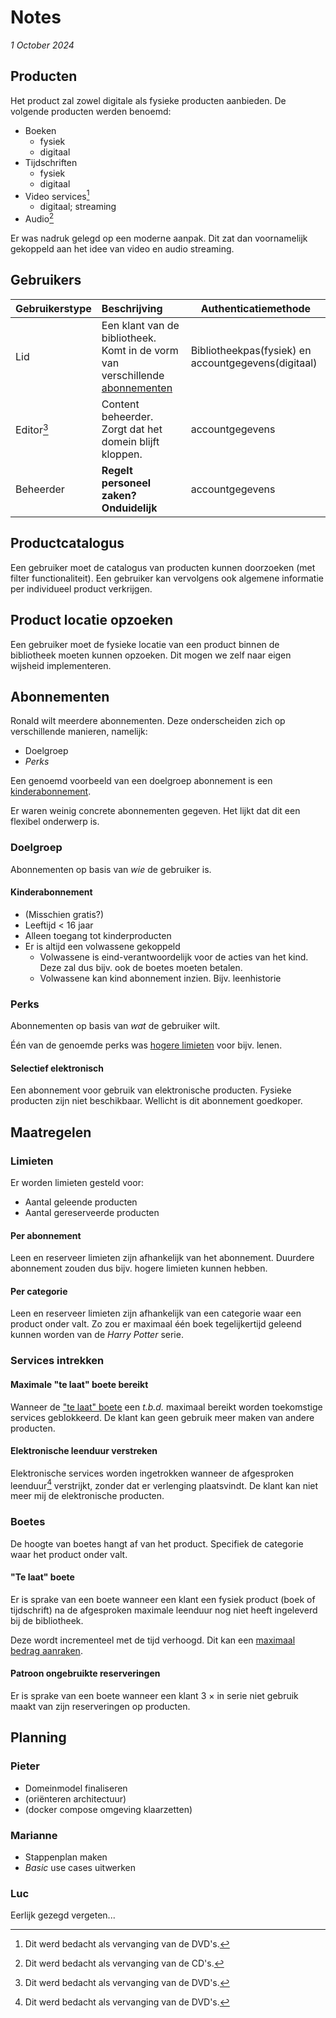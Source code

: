 # Notes 

_1 October 2024_

## Producten
Het product zal zowel digitale als fysieke producten aanbieden. De volgende producten werden benoemd:
- Boeken
  - fysiek
  - digitaal
- Tijdschriften
  - fysiek
  - digitaal
- Video services[^1]
  - digitaal; streaming
- Audio[^2]

Er was nadruk gelegd op een moderne aanpak. Dit zat dan voornamelijk gekoppeld aan het idee van video en audio streaming.


[^1]: Dit werd bedacht als vervanging van de DVD's.  
[^2]: Dit werd bedacht als vervanging van de CD's.  

## Gebruikers
| Gebruikerstype | Beschrijving                                                                                  | Authenticatiemethode                                |
|:---------------|:----------------------------------------------------------------------------------------------|-----------------------------------------------------|
| Lid            | Een klant van de bibliotheek. Komt in de vorm van verschillende [abonnementen](#abonnementen) | Bibliotheekpas(fysiek) en accountgegevens(digitaal) |
| Editor[^1]     | Content beheerder. Zorgt dat het domein blijft kloppen.                                       | accountgegevens                                     |
| Beheerder      | **Regelt personeel zaken? Onduidelijk**                                                       | accountgegevens                                     |

[^1]: Ronald noemde deze rol _Content beheerder_

## Productcatalogus
Een gebruiker moet de catalogus van producten kunnen doorzoeken (met filter functionaliteit). Een gebruiker kan vervolgens
ook algemene informatie per individueel product verkrijgen.

## Product locatie opzoeken
Een gebruiker moet de fysieke locatie van een product binnen de bibliotheek moeten kunnen opzoeken. Dit mogen we zelf naar
eigen wijsheid implementeren.

## Abonnementen
Ronald wilt meerdere abonnementen. Deze onderscheiden zich op verschillende manieren, namelijk:
- Doelgroep
- _Perks_

Een genoemd voorbeeld van een doelgroep abonnement is een [kinderabonnement](#kinderabonnement).

Er waren weinig concrete abonnementen gegeven. Het lijkt dat dit een flexibel onderwerp is. 

### Doelgroep
Abonnementen op basis van _wie_ de gebruiker is.

#### Kinderabonnement
- (Misschien gratis?)
- Leeftijd < 16 jaar
- Alleen toegang tot kinderproducten
- Er is altijd een volwassene gekoppeld
  - Volwassene is eind-verantwoordelijk voor de acties van het kind. Deze zal dus bijv. ook de boetes moeten betalen.
  - Volwassene kan kind abonnement inzien. Bijv. leenhistorie

### Perks
Abonnementen op basis van _wat_ de gebruiker wilt.

Één van de genoemde perks was [hogere limieten](#per-abonnement) voor bijv. lenen.

#### Selectief elektronisch
Een abonnement voor gebruik van elektronische producten. Fysieke producten zijn niet beschikbaar. Wellicht is dit 
abonnement goedkoper.

## Maatregelen
### Limieten
Er worden limieten gesteld voor:
- Aantal geleende producten
- Aantal gereserveerde producten

#### Per abonnement
Leen en reserveer limieten zijn afhankelijk van het abonnement. Duurdere abonnement zouden dus bijv. hogere limieten kunnen
hebben.

#### Per categorie
Leen en reserveer limieten zijn afhankelijk van een categorie waar een product onder valt. Zo zou er maximaal 
één boek tegelijkertijd geleend kunnen worden van de _Harry Potter_ serie.

### Services intrekken
#### Maximale "te laat" boete bereikt
Wanneer de ["te laat" boete](#te-laat-boete) een _t.b.d._ maximaal bereikt worden toekomstige services geblokkeerd. De klant kan geen gebruik
meer maken van andere producten.

#### Elektronische leenduur verstreken
Elektronische services worden ingetrokken wanneer de afgesproken leenduur[^1] verstrijkt, zonder dat er verlenging plaatsvindt.
De klant kan niet meer mij de elektronische producten.

[^1]: Wellicht kan hier een ander woord voor gebruikt worden?

### Boetes
De hoogte van boetes hangt af van het product. Specifiek de categorie waar het product onder valt. 

#### "Te laat" boete
Er is sprake van een boete wanneer een klant een fysiek product (boek of tijdschrift) na de afgesproken maximale 
leenduur nog niet heeft ingeleverd bij de bibliotheek.

Deze wordt incrementeel met de tijd verhoogd. Dit kan een [maximaal bedrag aanraken](#maximale-te-laat-boete-bereikt).

#### Patroon ongebruikte reserveringen
Er is sprake van een boete wanneer een klant 3 × in serie niet gebruik maakt van zijn reserveringen op producten. 

## Planning
### Pieter
- Domeinmodel finaliseren
- (oriënteren architectuur)
- (docker compose omgeving klaarzetten)

### Marianne
- Stappenplan maken
- _Basic_ use cases uitwerken

### Luc
Eerlijk gezegd vergeten...